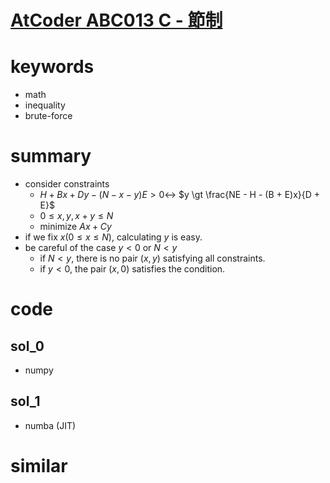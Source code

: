 # [AtCoder ABC013 C - 節制](https://atcoder.jp/contests/abc013/tasks/abc013_3)


# keywords 
- math
- inequality
- brute-force


# summary 
- consider constraints
  - $H + Bx + Dy - (N - x - y)E \gt 0 \leftrightarrow$
    $y \gt \frac{NE - H - (B + E)x}{D + E}$
  - $0 \le x, y, x + y \le N$
  - minimize $Ax + Cy$
- if we fix $x (0 \le x \le N)$, calculating $y$ is easy.
- be careful of the case $y \lt 0$ or $N \lt y$
  - if $N \lt y$, there is no pair $(x, y)$ satisfying all constraints.
  - if $y \lt 0$, the pair $(x, 0)$ satisfies the condition.


# code 
## sol_0
- numpy

## sol_1
- numba (JIT)


# similar 